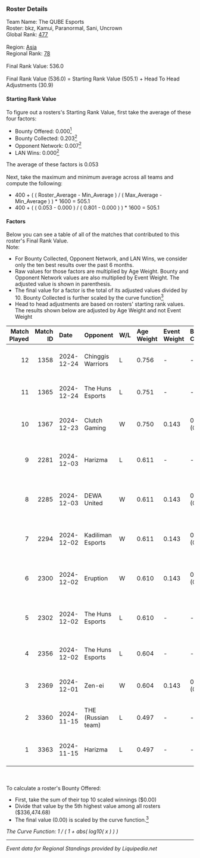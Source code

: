 ### Roster Details<br />
Team Name: The QUBE Esports<br />
Roster: bkz, Kamui, Paranormal, Sani, Uncrown<br />
Global Rank: [477](../standings_global.md)<br />
<br />
Region: [Asia]( ../standings_asia.md)<br />
Regional Rank: [78]( ../standings_asia.md)<br />
<br />
Final Rank Value:  536.0<br />
<br />
Final Rank Value (536.0) = Starting Rank Value (505.1) + Head To Head Adjustments (30.9)<br />

#### Starting Rank Value<br />
To figure out a rosters's Starting Rank Value, first take the average of these four factors:<br />
- Bounty Offered: 0.000[<sup>1</sup>](#table2)
- Bounty Collected: 0.203[<sup>2</sup>](#table1)
- Opponent Network: 0.007[<sup>2</sup>](#table1)
- LAN Wins: 0.000[<sup>2</sup>](#table1)

The average of these factors is 0.053<br />
<br />
Next, take the maximum and minimum average across all teams and compute the following:<br />
- 400 + ( ( Roster_Average - Min_Average ) / ( Max_Average - Min_Average ) ) * 1600 = 505.1
- 400 + ( ( 0.053 - 0.000 ) / ( 0.801 - 0.000 ) ) * 1600 = 505.1


#### Factors<br />
Below you can see a table of all of the matches that contributed to this roster's Final Rank Value.<br />
Note:<br />

- For Bounty Collected, Opponent Network, and LAN Wins, we consider only the ten best results over the past 6 months.
- Raw values for those factors are multiplied by Age Weight. Bounty and Opponent Network values are also multiplied by Event Weight. The adjusted value is shown in parenthesis.
- The final value for a factor is the total of its adjusted values divided by 10. Bounty Collected is further scaled by the curve function[<sup>3</sup>](#curveFunction)
- Head to head adjustments are based on rosters' starting rank values. The results shown below are adjusted by Age Weight and not Event Weight
<span id="table1"></span><br />


| Match Played | Match ID | Date       | Opponent           | W/L | Age Weight | Event Weight | Bounty Collected | Opponent Network | LAN Wins  | H2H Adj. | Roster                                     |
| -: | -: | :- | :- | :- | :- | :- | :- | :- | :- | -: | :- |
|           12 |     1358 | 2024-12-24 | Chinggis Warriors  | L   | 0.756      | -            | -                | -                | -         |    -2.78 | bkz, Kamui, Paranormal, Sani, Uncrown      |
|           11 |     1365 | 2024-12-24 | The Huns Esports   | L   | 0.751      | -            | -                | -                | -         |    -3.38 | bkz, Kamui, Paranormal, Sani, Uncrown      |
|           10 |     1367 | 2024-12-23 | Clutch Gaming      | W   | 0.750      | 0.143        | 0.000 (0.000)    | 0.055 (0.006)    | 0 (0.000) |    12.17 | bkz, Kamui, Paranormal, Sani, Uncrown      |
|            9 |     2281 | 2024-12-03 | Harizma            | L   | 0.611      | -            | -                | -                | -         |    -4.43 | bkz, crystalised, Kamui, Paranormal, ZeDGe |
|            8 |     2285 | 2024-12-03 | DEWA United        | W   | 0.611      | 0.143        | 0.000 (0.000)    | 0.161 (0.014)    | 0 (0.000) |    11.24 | bkz, crystalised, Kamui, Paranormal, ZeDGe |
|            7 |     2294 | 2024-12-02 | Kadiliman Esports  | W   | 0.611      | 0.143        | 0.000 (0.000)    | 0.029 (0.002)    | 0 (0.000) |     6.54 | bkz, crystalised, Kamui, Paranormal, ZeDGe |
|            6 |     2300 | 2024-12-02 | Eruption           | W   | 0.610      | 0.143        | 0.014 (0.001)    | 0.552 (0.048)    | 0 (0.000) |    17.05 | bkz, crystalised, Kamui, Paranormal, ZeDGe |
|            5 |     2302 | 2024-12-02 | The Huns Esports   | L   | 0.610      | -            | -                | -                | -         |    -2.07 | bkz, crystalised, Kamui, Paranormal, ZeDGe |
|            4 |     2356 | 2024-12-02 | The Huns Esports   | L   | 0.604      | -            | -                | -                | -         |    -1.96 | aNSeLMO, bkz, Kamui, Paranormal, ZeDGe     |
|            3 |     2369 | 2024-12-01 | Zen-ei             | W   | 0.604      | 0.143        | 0.000 (0.000)    | 0.000 (0.000)    | 0 (0.000) |     6.73 | aNSeLMO, bkz, Kamui, Paranormal, ZeDGe     |
|            2 |     3360 | 2024-11-15 | THE (Russian team) | L   | 0.497      | -            | -                | -                | -         |    -4.62 | bkz, Kamui, m4mc, Paranormal, ZeDGe        |
|            1 |     3363 | 2024-11-15 | Harizma            | L   | 0.497      | -            | -                | -                | -         |    -3.59 | bkz, Kamui, m4mc, Paranormal, ZeDGe        |

<br />
<span id="table2"></span><br />
To calculate a roster's Bounty Offered:<br />

- First, take the sum of their top 10 scaled winnings ($0.00)
- Divide that value by the 5th highest value among all rosters ($336,474.68)
- The final value (0.00) is scaled by the curve function.[<sup>3</sup>](#curveFunction)

<span id="curveFunction"></span>_The Curve Function: 1 / ( 1 + abs( log10( x ) ) )_<br />

---
_Event data for Regional Standings provided by Liquipedia.net_<br />
